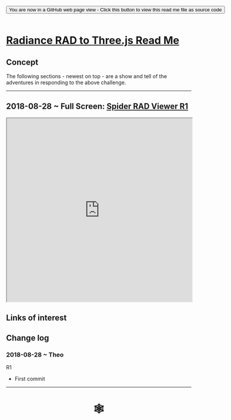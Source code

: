 <span style=display:none; >[You are now in a GitHub source code view - click this link to view Read Me file as a web page]( https://www.ladybug.tools/spider/index.html#cookbook/rad-to-threejs/README.md "View file as a web page." ) </span>
<div><input type=button class="btn btn-secondary btn-sm" onclick="window.location.href='https://github.com/ladybug-tools/spider/blob/master/cookbook/rad-to-threejs/README.md'";
value='You are now in a GitHub web page view - Click this button to view this read me file as source code' ></div>

<br>

# [Radiance RAD to Three.js Read Me]( #cookbook/rad-to-json/README.md )

## Concept



The following sections - newest on top - are a show and tell of the adventures in responding to the above challenge.


***

## 2018-08-28 ~ Full Screen: [Spider RAD Viewer R1]( https://www.ladybug.tools/spider-rad-viewer/r1/rad-viewer.html )

<iframe src=https://www.ladybug.tools/spider-rad-viewer/r1/rad-viewer.html width=100% height=500px >Iframes are not viewable in GitHub source code view<</iframe>




## Links of interest



## Change log


### 2018-08-28 ~ Theo

R1
* First commit

***

# <center title="hello!" ><a href=javascript:window.scrollTo(0,0); style=text-decoration:none; > &#x1f578; </a></center>

